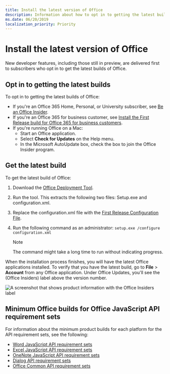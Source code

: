 ```yaml
---
title: Install the latest version of Office
description: Information about how to opt in to getting the latest builds of Office.
ms.date: 06/20/2019
localization_priority: Priority
---
```


# Install the latest version of Office

New developer features, including those still in preview, are delivered first to subscribers who opt in to get the latest builds of Office.

## Opt in to getting the latest builds

To opt in to getting the latest builds of Office:

- If you're an Office 365 Home, Personal, or University subscriber, see [Be an Office Insider](https://products.office.com/office-insider).
- If you're an Office 365 for business customer, see [Install the First Release build for Office 365 for business customers](https://support.office.com/article/Install-the-First-Release-build-for-Office-365-for-business-customers-4dd8ba40-73c0-4468-b778-c7b744d03ead).
- If you're running Office on a Mac:
	- Start an Office application.
	- Select **Check for Updates** on the Help menu.
	- In the Microsoft AutoUpdate box, check the box to join the Office Insider program.

## Get the latest build

To get the latest build of Office:

1. Download the [Office Deployment Tool](https://www.microsoft.com/download/details.aspx?id=49117).
2. Run the tool. This extracts the following two files: Setup.exe and configuration.xml.
3. Replace the configuration.xml file with the [First Release Configuration File](https://raw.githubusercontent.com/OfficeDev/Office-Add-in-Commands-Samples/master/Tools/FirstReleaseConfig/configuration.xml).
4. Run the following command as an administrator:  `setup.exe /configure configuration.xml`

	> [!NOTE]
	> The command might take a long time to run without indicating progress.

When the installation process finishes, you will have the latest Office applications installed. To verify that you have the latest build, go to **File** > **Account** from any Office application. Under Office Updates, you'll see the (Office Insiders) label above the version number.

![A screenshot that shows product information with the Office Insiders label](../images/office-insiders.png)

## Minimum Office builds for Office JavaScript API requirement sets

For information about the minimum product builds for each platform for the API requirement sets, see the following:

- [Word JavaScript API requirement sets](/office/dev/add-ins/reference/requirement-sets/word-api-requirement-sets)
- [Excel JavaScript API requirement sets](/office/dev/add-ins/reference/requirement-sets/excel/excel-api-requirement-sets)
- [OneNote JavaScript API requirement sets](/office/dev/add-ins/reference/requirement-sets/onenote-api-requirement-sets)
- [Dialog API requirement sets](/office/dev/add-ins/reference/requirement-sets/dialog-api-requirement-sets)
- [Office Common API requirement sets](/office/dev/add-ins/reference/requirement-sets/office-add-in-requirement-sets)
